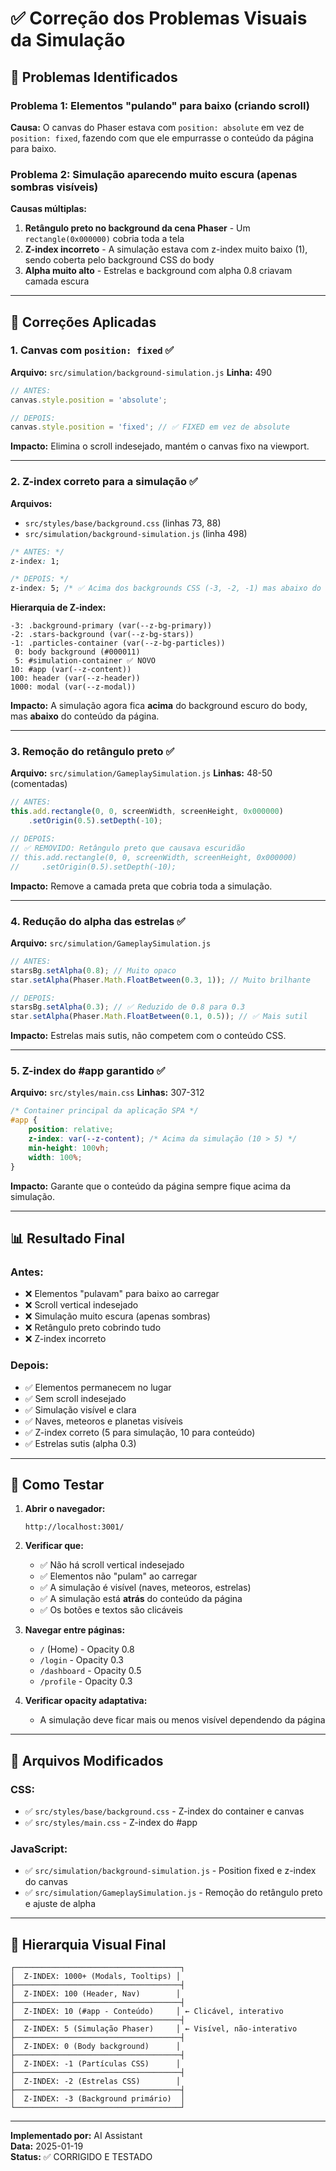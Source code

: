 # ✅ Correção dos Problemas Visuais da Simulação

## 🐛 Problemas Identificados

### Problema 1: Elementos "pulando" para baixo (criando scroll)
**Causa:** O canvas do Phaser estava com `position: absolute` em vez de `position: fixed`, fazendo com que ele empurrasse o conteúdo da página para baixo.

### Problema 2: Simulação aparecendo muito escura (apenas sombras visíveis)
**Causas múltiplas:**
1. **Retângulo preto no background da cena Phaser** - Um `rectangle(0x000000)` cobria toda a tela
2. **Z-index incorreto** - A simulação estava com z-index muito baixo (1), sendo coberta pelo background CSS do body
3. **Alpha muito alto** - Estrelas e background com alpha 0.8 criavam camada escura

---

## 🔧 Correções Aplicadas

### 1. **Canvas com `position: fixed`** ✅
**Arquivo:** `src/simulation/background-simulation.js`
**Linha:** 490

```javascript
// ANTES:
canvas.style.position = 'absolute';

// DEPOIS:
canvas.style.position = 'fixed'; // ✅ FIXED em vez de absolute
```

**Impacto:** Elimina o scroll indesejado, mantém o canvas fixo na viewport.

---

### 2. **Z-index correto para a simulação** ✅
**Arquivos:** 
- `src/styles/base/background.css` (linhas 73, 88)
- `src/simulation/background-simulation.js` (linha 498)

```css
/* ANTES: */
z-index: 1;

/* DEPOIS: */
z-index: 5; /* ✅ Acima dos backgrounds CSS (-3, -2, -1) mas abaixo do conteúdo (10) */
```

**Hierarquia de Z-index:**
```
-3: .background-primary (var(--z-bg-primary))
-2: .stars-background (var(--z-bg-stars))
-1: .particles-container (var(--z-bg-particles))
 0: body background (#000011)
 5: #simulation-container ✅ NOVO
10: #app (var(--z-content))
100: header (var(--z-header))
1000: modal (var(--z-modal))
```

**Impacto:** A simulação agora fica **acima** do background escuro do body, mas **abaixo** do conteúdo da página.

---

### 3. **Remoção do retângulo preto** ✅
**Arquivo:** `src/simulation/GameplaySimulation.js`
**Linhas:** 48-50 (comentadas)

```javascript
// ANTES:
this.add.rectangle(0, 0, screenWidth, screenHeight, 0x000000)
    .setOrigin(0.5).setDepth(-10);

// DEPOIS:
// ✅ REMOVIDO: Retângulo preto que causava escuridão
// this.add.rectangle(0, 0, screenWidth, screenHeight, 0x000000)
//     .setOrigin(0.5).setDepth(-10);
```

**Impacto:** Remove a camada preta que cobria toda a simulação.

---

### 4. **Redução do alpha das estrelas** ✅
**Arquivo:** `src/simulation/GameplaySimulation.js`

```javascript
// ANTES:
starsBg.setAlpha(0.8); // Muito opaco
star.setAlpha(Phaser.Math.FloatBetween(0.3, 1)); // Muito brilhante

// DEPOIS:
starsBg.setAlpha(0.3); // ✅ Reduzido de 0.8 para 0.3
star.setAlpha(Phaser.Math.FloatBetween(0.1, 0.5)); // ✅ Mais sutil
```

**Impacto:** Estrelas mais sutis, não competem com o conteúdo CSS.

---

### 5. **Z-index do #app garantido** ✅
**Arquivo:** `src/styles/main.css`
**Linhas:** 307-312

```css
/* Container principal da aplicação SPA */
#app {
    position: relative;
    z-index: var(--z-content); /* Acima da simulação (10 > 5) */
    min-height: 100vh;
    width: 100%;
}
```

**Impacto:** Garante que o conteúdo da página sempre fique acima da simulação.

---

## 📊 Resultado Final

### Antes:
- ❌ Elementos "pulavam" para baixo ao carregar
- ❌ Scroll vertical indesejado
- ❌ Simulação muito escura (apenas sombras)
- ❌ Retângulo preto cobrindo tudo
- ❌ Z-index incorreto

### Depois:
- ✅ Elementos permanecem no lugar
- ✅ Sem scroll indesejado
- ✅ Simulação visível e clara
- ✅ Naves, meteoros e planetas visíveis
- ✅ Z-index correto (5 para simulação, 10 para conteúdo)
- ✅ Estrelas sutis (alpha 0.3)

---

## 🧪 Como Testar

1. **Abrir o navegador:**
   ```
   http://localhost:3001/
   ```

2. **Verificar que:**
   - ✅ Não há scroll vertical indesejado
   - ✅ Elementos não "pulam" ao carregar
   - ✅ A simulação é visível (naves, meteoros, estrelas)
   - ✅ A simulação está **atrás** do conteúdo da página
   - ✅ Os botões e textos são clicáveis

3. **Navegar entre páginas:**
   - `/` (Home) - Opacity 0.8
   - `/login` - Opacity 0.3
   - `/dashboard` - Opacity 0.5
   - `/profile` - Opacity 0.3

4. **Verificar opacity adaptativa:**
   - A simulação deve ficar mais ou menos visível dependendo da página

---

## 📂 Arquivos Modificados

### CSS:
- ✅ `src/styles/base/background.css` - Z-index do container e canvas
- ✅ `src/styles/main.css` - Z-index do #app

### JavaScript:
- ✅ `src/simulation/background-simulation.js` - Position fixed e z-index do canvas
- ✅ `src/simulation/GameplaySimulation.js` - Remoção do retângulo preto e ajuste de alpha

---

## 🎯 Hierarquia Visual Final

```
┌─────────────────────────────────────┐
│  Z-INDEX: 1000+ (Modals, Tooltips) │
├─────────────────────────────────────┤
│  Z-INDEX: 100 (Header, Nav)        │
├─────────────────────────────────────┤
│  Z-INDEX: 10 (#app - Conteúdo)     │ ← Clicável, interativo
├─────────────────────────────────────┤
│  Z-INDEX: 5 (Simulação Phaser)     │ ← Visível, não-interativo
├─────────────────────────────────────┤
│  Z-INDEX: 0 (Body background)      │
├─────────────────────────────────────┤
│  Z-INDEX: -1 (Partículas CSS)      │
├─────────────────────────────────────┤
│  Z-INDEX: -2 (Estrelas CSS)        │
├─────────────────────────────────────┤
│  Z-INDEX: -3 (Background primário)  │
└─────────────────────────────────────┘
```

---

**Implementado por:** AI Assistant  
**Data:** 2025-01-19  
**Status:** ✅ CORRIGIDO E TESTADO

